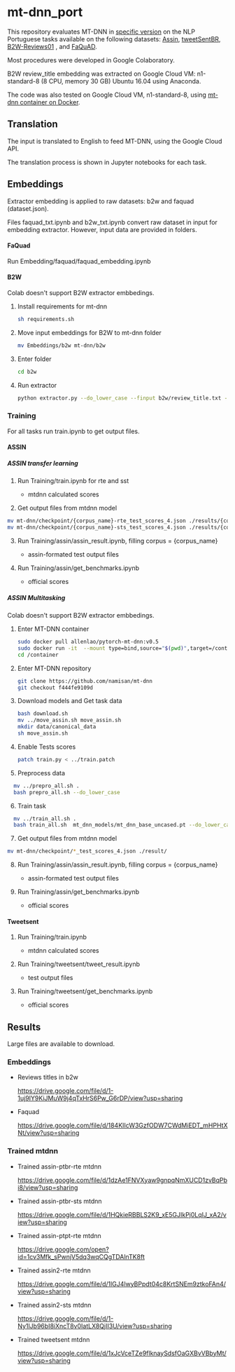 # mt-dnn_port
This repository evaluates MT-DNN in [specific version](https://github.com/namisan/mt-dnn/tree/f444fe9109d5a9980c9d825a24576c8d873bdf33 "MT-DNN repository") on the NLP Portuguese tasks available on the following datasets: [Assin](http://nilc.icmc.usp.br/assin/ "Assin dataset"),  [tweetSentBR](https://bitbucket.org/HBrum/tweetsentbr/ "tweetSentBR repository"),  [B2W-Reviews01](https://github.com/b2wdigital/b2w-reviews01 "B2W repository") , and [FaQuAD](https://github.com/liafacom/faquad "faquad repository").

Most procedures were developed in Google Colaboratory. 

B2W review_title embedding was extracted on Google Cloud VM: n1-standard-8 (8 CPU, memory 30 GB) Ubuntu 16.04 using Anaconda.

The code was also tested on Google Cloud VM, n1-standard-8, using [mt-dnn container on Docker](https://github.com/namisan/mt-dnn/tree/f444fe9109d5a9980c9d825a24576c8d873bdf33 "MT-DNN repository").

## Translation

The input is translated to English to feed MT-DNN, using the Google Cloud API.

The translation process is shown in Jupyter notebooks for each task.

## Embeddings

Extractor embedding is applied to raw datasets: b2w and faquad (dataset.json).

Files faquad_txt.ipynb and b2w_txt.ipynb convert raw dataset in input for embedding extractor.
However, input data are provided in folders.


#### FaQuad

 Run Embedding/faquad/faquad_embedding.ipynb

#### B2W
Colab doesn't support B2W extractor embbedings.

1. Install requirements for mt-dnn
   
   ```bash
   sh requirements.sh
   ```

2. Move input embeddings for B2W to mt-dnn folder


   ```bash
   mv Embeddings/b2w mt-dnn/b2w
   ```

3. Enter folder  
   ```bash
   cd b2w
   ```

4. Run extractor

   ```bash
   python extractor.py --do_lower_case --finput b2w/review_title.txt --foutput b2w/review_title.json --bert_model bert-base-uncased --checkpoint mt_dnn_models/mt_dnn_base_uncased.pt
   ```

### Training
For all tasks run train.ipynb to get output files.

#### ASSIN
 ##### ASSIN transfer learning
 1. Run Training/train.ipynb for rte and sst

    - mtdnn calculated scores

 2. Get output files from mtdnn model
   ```bash
   mv mt-dnn/checkpoint/{corpus_name}-rte_test_scores_4.json ./results/{corpus_name}-rte_test_scores_4.json
   mv mt-dnn/checkpoint/{corpus_name}-sts_test_scores_4.json ./results/{corpus_name}-sts_test_scores_4.json
   ```
 3. Run Training/assin/assin_result.ipynb, filling corpus = {corpus_name}
   
    - assin-formated test output files

 4. Run Training/assin/get_benchmarks.ipynb
   
    - official scores

##### ASSIN Multitasking
Colab doesn't support B2W extractor embbedings.

1. Enter MT-DNN container
   
   ```bash
   sudo docker pull allenlao/pytorch-mt-dnn:v0.5
   sudo docker run -it  --mount type=bind,source="$(pwd)",target=/container allenlao/pytorch-mt-dnn:v0.5 bash
   cd /container
   ```
   
2. Enter MT-DNN repository

   ```bash
   git clone https://github.com/namisan/mt-dnn
   git checkout f444fe9109d
   ```

3. Download models and Get task data
   
   ```bash
   bash download.sh
   mv ../move_assin.sh move_assin.sh
   mkdir data/canonical_data
   sh move_assin.sh
   ```
4. Enable Tests scores
   
   ```bash
   patch train.py < ../train.patch
   ```
5. Preprocess data
 
 ```bash
   mv ../prepro_all.sh .
   bash prepro_all.sh --do_lower_case
 ```
 
 6. Train task

```bash
  mv ../train_all.sh .
  bash train_all.sh  mt_dnn_models/mt_dnn_base_uncased.pt --do_lower_case
  ```
 
 7. Get output files from mtdnn model
   ```bash
   mv mt-dnn/checkpoint/*_test_scores_4.json ./result/
   ```
 8. Run Training/assin/assin_result.ipynb, filling corpus = {corpus_name}
    - assin-formated test output files

 9. Run Training/assin/get_benchmarks.ipynb
   
    - official scores



#### Tweetsent
 1. Run Training/train.ipynb

    - mtdnn calculated scores
    
 2. Run Training/tweetsent/tweet_result.ipynb
 
    -  test output files

 3. Run Training/tweetsent/get_benchmarks.ipynb
   
    - official scores

## Results

Large files are available to download.

### Embeddings

- Reviews titles in b2w

  https://drive.google.com/file/d/1-1uj9IY9KiJMuW9j4qTxHrS6Pw_G6rDP/view?usp=sharing
  
- Faquad

  https://drive.google.com/file/d/184KIIcW3GzfODW7CWdMiEDT_mHPHtXNt/view?usp=sharing
  
### Trained mtdnn

- Trained assin-ptbr-rte mtdnn

  https://drive.google.com/file/d/1dzAe1FNVXyaw9gnpqNmXUCD1zvBqPbi8/view?usp=sharing

- Trained assin-ptbr-sts mtdnn

  https://drive.google.com/file/d/1HQkieRBBLS2K9_xE5GJIkPj0LqIJ_xA2/view?usp=sharing

- Trained assin-ptpt-rte mtdnn

  https://drive.google.com/open?id=1cv3Mfk_sPwnjV5dq3wqCQgTDAlnTK8ft

- Trained assin2-rte mtdnn

  https://drive.google.com/file/d/1lGJ4lwyBPpdt04c8KrtSNEm9ztkoFAn4/view?usp=sharing

- Trained assin2-sts mtdnn

  https://drive.google.com/file/d/1-Ny1lJb96bI8iXncT8v0IatLX8QjII3U/view?usp=sharing
  
- Trained tweetsent mtdnn
  
  https://drive.google.com/file/d/1xJcVceTZe9flknaySdsfOaGXBvVBbyMt/view?usp=sharing
